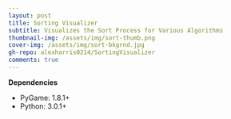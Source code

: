 ```yaml
---
layout: post
title: Sorting Visualizer
subtitle: Visualizes the Sort Process for Various Algorithms
thumbnail-img: /assets/img/sort-thumb.png
cover-img: /assets/img/sort-bkgrnd.jpg
gh-repo: alexharris0214/SortingVisualizer
comments: true
---
```


**Dependencies**
- PyGame: 1.8.1+
- Python: 3.0.1+